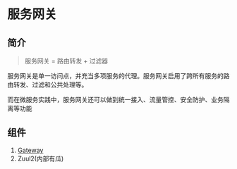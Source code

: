 # 服务网关

## 简介

> 服务网关 = 路由转发 + 过滤器

服务网关是单一访问点，并充当多项服务的代理。服务网关启用了跨所有服务的路由转发、过滤和公共处理等。

而在微服务实践中，服务网关还可以做到统一接入、流量管控、安全防护、业务隔离等功能

## 组件

1. [Gateway](https://github.com/AsakiAmane/SpringCloud-Note/blob/main/Notes/Service-Gateway/Gateway.md)
2. Zuul2(内部有瓜)
